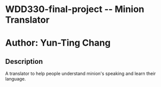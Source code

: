 # WDD330-final-project -- Minion Translator

# Author: Yun-Ting Chang

## Description
A translator to help people understand minion's speaking and learn their language.